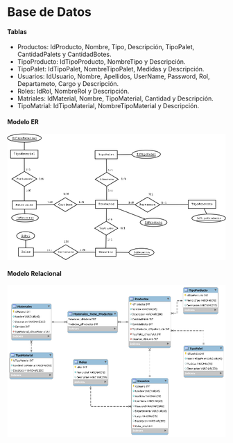 # Base de Datos

#### Tablas
	
* Productos: IdProducto, Nombre, Tipo, Descripción, TipoPalet, CantidadPalets y CantidadBotes.
* TipoProducto: IdTipoProducto, NombreTipo y Descripción.
* TipoPalet: IdTipoPalet, NombreTipoPalet, Medidas y Descripción.
* Usuarios: IdUsuario, Nombre, Apellidos, UserName, Password, Rol, Departameto, Cargo y Descripción.
* Roles: IdRol, NombreRol y Descripción.
* Matriales: IdMaterial, Nombre, TipoMaterial, Cantidad y Descripción.
* TipoMatrial: IdTipoMaterial, NombreTipoMaterial y Descripción.

#### Modelo ER

![alt text](./DiagramaER.png)

#### Modelo Relacional

![alt text](./ModeloEntidadRelacion.png)